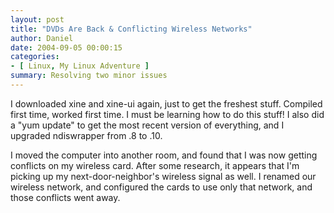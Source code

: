 ```yaml
---
layout: post
title: "DVDs Are Back & Conflicting Wireless Networks"
author: Daniel
date: 2004-09-05 00:00:15
categories:
- [ Linux, My Linux Adventure ]
summary: Resolving two minor issues
---
```


I downloaded xine and xine-ui again, just to get the freshest stuff. Compiled first time, worked first time. I must be learning how to do this stuff! I also did a "yum update" to get the most recent version of everything, and I upgraded ndiswrapper from .8 to .10.

I moved the computer into another room, and found that I was now getting conflicts on my wireless card. After some research, it appears that I'm picking up my next-door-neighbor's wireless signal as well. I renamed our wireless network, and configured the cards to use only that network, and those conflicts went away.
